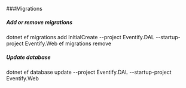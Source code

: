 ###Migrations
##### Add or remove migrations
dotnet ef migrations add InitialCreate --project Eventify.DAL --startup-project Eventify.Web
ef migrations remove

##### Update database
dotnet ef database update --project Eventify.DAL --startup-project Eventify.Web


